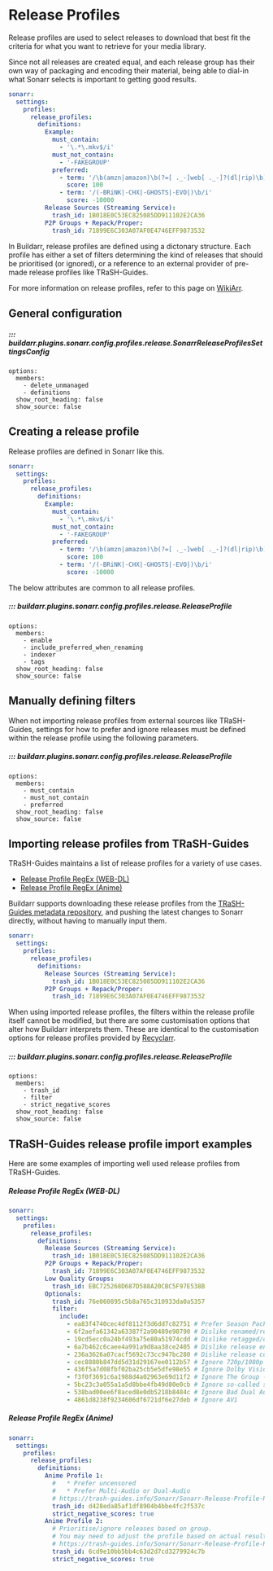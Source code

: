 # Release Profiles

Release profiles are used to select releases to download that best fit the criteria for what you want to retrieve for your media library.

Since not all releases are created equal, and each release group has their own way of packaging and encoding their material, being able to dial-in what Sonarr selects is important to getting good results.

```yaml
sonarr:
  settings:
    profiles:
      release_profiles:
        definitions:
          Example:
            must_contain:
              - '\.*\.mkv$/i'
            must_not_contain:
              - '-FAKEGROUP'
            preferred:
              - term: '/\b(amzn|amazon)\b(?=[ ._-]web[ ._-]?(dl|rip)\b)/i'
                score: 100
              - term: '/(-BRiNK|-CHX|-GHOSTS|-EVO|)\b/i'
                score: -10000
          Release Sources (Streaming Service):
            trash_id: 1B018E0C53EC825085DD911102E2CA36
          P2P Groups + Repack/Proper:
            trash_id: 71899E6C303A07AF0E4746EFF9873532
```

In Buildarr, release profiles are defined using a dictonary structure. Each profile has either a set of
filters determining the kind of releases that should be prioritised (or ignored),
or a reference to an external provider of pre-made release profiles like TRaSH-Guides.

For more information on release profiles, refer to this page on
[WikiArr](https://wiki.servarr.com/sonarr/settings#release-profiles).

## General configuration

##### ::: buildarr.plugins.sonarr.config.profiles.release.SonarrReleaseProfilesSettingsConfig
    options:
      members:
        - delete_unmanaged
        - definitions
      show_root_heading: false
      show_source: false

## Creating a release profile

Release profiles are defined in Sonarr like this.

```yaml
sonarr:
  settings:
    profiles:
      release_profiles:
        definitions:
          Example:
            must_contain:
              - '\.*\.mkv$/i'
            must_not_contain:
              - '-FAKEGROUP'
            preferred:
              - term: '/\b(amzn|amazon)\b(?=[ ._-]web[ ._-]?(dl|rip)\b)/i'
                score: 100
              - term: '/(-BRiNK|-CHX|-GHOSTS|-EVO|)\b/i'
                score: -10000
```

The below attributes are common to all release profiles.

##### ::: buildarr.plugins.sonarr.config.profiles.release.ReleaseProfile
    options:
      members:
        - enable
        - include_preferred_when_renaming
        - indexer
        - tags
      show_root_heading: false
      show_source: false

## Manually defining filters

When not importing release profiles from external sources like TRaSH-Guides,
settings for how to prefer and ignore releases must be defined within
the release profile using the following parameters.

##### ::: buildarr.plugins.sonarr.config.profiles.release.ReleaseProfile
    options:
      members:
        - must_contain
        - must_not_contain
        - preferred
      show_root_heading: false
      show_source: false

## Importing release profiles from TRaSH-Guides

TRaSH-Guides maintains a list of release profiles for a variety of use cases.

* [Release Profile RegEx (WEB-DL)](https://trash-guides.info/Sonarr/Sonarr-Release-Profile-RegEx/)
* [Release Profile RegEx (Anime)](https://trash-guides.info/Sonarr/Sonarr-Release-Profile-RegEx-Anime/)

Buildarr supports downloading these release profiles from the
[TRaSH-Guides metadata repository](https://github.com/TRaSH-/Guides/tree/master/docs/json/sonarr/rp),
and pushing the latest changes to Sonarr directly, without having to manually input them.

```yaml
sonarr:
  settings:
    profiles:
      release_profiles:
        definitions:
          Release Sources (Streaming Service):
            trash_id: 1B018E0C53EC825085DD911102E2CA36
          P2P Groups + Repack/Proper:
            trash_id: 71899E6C303A07AF0E4746EFF9873532
```

When using imported release profiles, the filters within the release profile itself cannot be modified,
but there are some customisation options that alter how Buildarr interprets them.
These are identical to the customisation options for release profiles
provided by
[Recyclarr](https://recyclarr.dev/wiki/yaml/config-reference#release-profile-settings).

##### ::: buildarr.plugins.sonarr.config.profiles.release.ReleaseProfile
    options:
      members:
        - trash_id
        - filter
        - strict_negative_scores
      show_root_heading: false
      show_source: false

## TRaSH-Guides release profile import examples

Here are some examples of importing well used release profiles from TRaSH-Guides.

##### Release Profile RegEx (WEB-DL)

```yaml
sonarr:
  settings:
    profiles:
      release_profiles:
        definitions:
          Release Sources (Streaming Service):
            trash_id: 1B018E0C53EC825085DD911102E2CA36
          P2P Groups + Repack/Proper:
            trash_id: 71899E6C303A07AF0E4746EFF9873532
          Low Quality Groups:
            trash_id: EBC725268D687D588A20CBC5F97E538B
          Optionals:
            trash_id: 76e060895c5b8a765c310933da0a5357
            filter:
              include:
                - ea83f4740cec4df8112f3d6dd7c82751 # Prefer Season Packs
                - 6f2aefa61342a63387f2a90489e90790 # Dislike renamed/retagged releases
                - 19cd5ecc0a24bf493a75e80a51974cdd # Dislike retagged/obfuscated groups
                - 6a7b462c6caee4a991a9d8aa38ce2405 # Dislike release ending: en
                - 236a3626a07cacf5692c73cc947bc280 # Dislike release containing: 1-
                - cec8880b847dd5d31d29167ee0112b57 # Ignore 720p/1080p HEVC re-encodes (Golden Rule)
                - 436f5a7d08fbf02ba25cb5e5dfe98e55 # Ignore Dolby Vision without HDR10 fallback
                - f3f0f3691c6a1988d4a02963e69d11f2 # Ignore The Group -SCENE
                - 5bc23c3a055a1a5d8bbe4fb49d80e0cb # Ignore so-called scene releases
                - 538bad00ee6f8aced8e0db5218b8484c # Ignore Bad Dual Audio Groups
                - 4861d8238f9234606df6721df6e27deb # Ignore AV1
```

##### Release Profile RegEx (Anime)

```yaml
sonarr:
  settings:
    profiles:
      release_profiles:
        definitions:
          Anime Profile 1:
            #   * Prefer uncensored
            #   * Prefer Multi-Audio or Dual-Audio
            # https://trash-guides.info/Sonarr/Sonarr-Release-Profile-RegEx-Anime/#first-release-profile
            trash_id: d428eda85af1df8904b4bbe4fc2f537c
            strict_negative_scores: true
          Anime Profile 2:
            # Prioritise/ignore releases based on group.
            # You may need to adjust the profile based on actual results.
            # https://trash-guides.info/Sonarr/Sonarr-Release-Profile-RegEx-Anime/#second-release-profile
            trash_id: 6cd9e10bb5bb4c63d2d7cd3279924c7b
            strict_negative_scores: true
```
